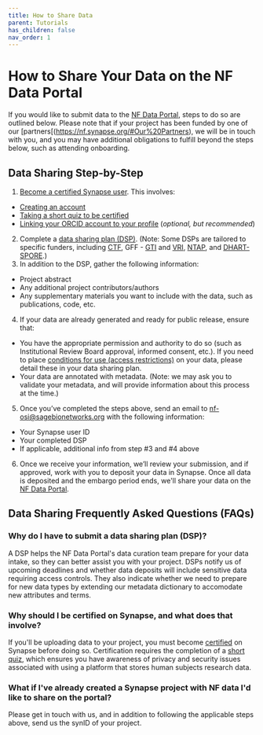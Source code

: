 ```yaml
---
title: How to Share Data
parent: Tutorials
has_children: false
nav_order: 1
---
```


# How to Share Your Data on the NF Data Portal

If you would like to submit data to the [NF Data Portal](https://nf.synapse.org/), steps to do so are outlined below. Please note that if your project has been funded by one of our [partners[(https://nf.synapse.org/#Our%20Partners), we will be in touch with you, and you may have additional obligations to fulfill beyond the steps below, such as attending onboarding.

## Data Sharing Step-by-Step
1. [Become a certified Synapse user](https://docs.synapse.org/articles/getting_started.html). This involves:
- [Creating an account](https://www.synapse.org/register)
- [Taking a short quiz to be certified](https://www.synapse.org/#!Quiz:Certification)
- [Linking your ORCID account to your profile](https://docs.synapse.org/articles/user_profiles.html)  (_optional, but recommended_) 
2. Complete a [data sharing plan (DSP)](https://docs.google.com/document/d/1i4n5tIqnNk0aCp80AMWS69TzwXkEgRHYCuXWui8V_YU/edit). (Note: Some DSPs are tailored to specific funders, including [CTF](https://docs.google.com/document/d/1fhtjpvq1r4-QqB9YjG5KICW4pPDtRQpKkdlhPN1xMbk/edit?usp=sharing), GFF - [GTI](https://docs.google.com/document/d/14TD3Pw6O3lSj27lInt-Yr4mj4frUbtzmds6oyGCGptI/edit?usp=sharing) and [VRI](https://docs.google.com/document/d/1JC8eNOS2bnrpIJhEX3zqLmqYTHUDF7Ui7xe139kBcCU/edit?usp=sharing), [NTAP](https://docs.google.com/document/d/1JC8eNOS2bnrpIJhEX3zqLmqYTHUDF7Ui7xe139kBcCU/edit?usp=sharing), and [DHART-SPORE](https://docs.google.com/document/d/1ib4RreL_UL7AC7NKgKFIu_8PBvJDeQxfNN7qDHh4GfI/edit?usp=sharing).)
3. In addition to the DSP, gather the following information:
- Project abstract
- Any additional project contributors/authors
- Any supplementary materials you want to include with the data, such as publications, code, etc.
4. If your data are already generated and ready for public release, ensure that:
- You have the appropriate permission and authority to do so (such as Institutional Review Board approval, informed consent, etc.). If you need to place [conditions for use (access restrictions)](https://docs.synapse.org/articles/access_controls.html#toc-conditions-for-use) on your data, please detail these in your data sharing plan.
- Your data are annotated with metadata. (Note: we may ask you to validate your metadata, and will provide information about this process at the time.) 
5. Once you’ve completed the steps above, send an email to [nf-osi@sagebionetworks.org](mailto:nf-osi@sagebionetworks.org) with the following information:
- Your Synapse user ID
- Your completed DSP
- If applicable, additional info from step #3 and #4 above
6. Once we receive your information, we’ll review your submission, and if approved, work with you to deposit your data in Synapse. Once all data is deposited and the embargo period ends, we'll share your data on the [NF Data Portal](https://nf.synapse.org/). 

## Data Sharing Frequently Asked Questions (FAQs)

### Why do I have to submit a data sharing plan (DSP)?
A DSP helps the NF Data Portal's data curation team prepare for your data intake, so they can better assist you with your project. DSPs notify us of upcoming deadlines and whether data deposits will include sensitive data requiring access controls. They also indicate whether we need to prepare for new data types by extending our metadata dictionary to accomodate new attributes and terms. 

### Why should I be certified on Synapse, and what does that involve?
If you'll be uploading data to your project, you must become [certified](https://docs.synapse.org/articles/getting_started.html#getting-certified) on Synapse before doing so. Certification requires the completion of a [short quiz](https://www.synapse.org/#!Quiz:Certification), which  ensures you have awareness of privacy and security issues associated with using a platform that stores human subjects research data. 

### What if I've already created a Synapse project with NF data I'd like to share on the portal? 
Please get in touch with us, and in addition to following the applicable steps above, send us the synID of your project. 
